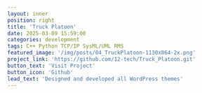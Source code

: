 ```yaml
---
layout: inner
position: right
title: 'Truck Platoon'
date: 2025-03-09 15:59:00
categories: development
tags: C++ Python TCP/IP SysML/UML RMS
featured_image: '/img/posts/04_TruckPlatoon-1130x864-2x.png'
project_link: 'https://github.com/12-tech/Truck_Platoon.git'
button_text: 'Visit Project'
button_icon: 'Github'
lead_text: 'Designed and developed all WordPress themes'
---
```

